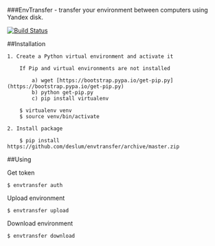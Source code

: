 
###EnvTransfer - transfer your environment between computers using Yandex disk.

[![Build Status](https://travis-ci.org/deslum/envtransfer.svg)](https://travis-ci.org/deslum/envtransfer)


##Installation

``` 
1. Create a Python virtual environment and activate it

    If Pip and virtual environments are not installed
    
        a) wget [https://bootstrap.pypa.io/get-pip.py](https://bootstrap.pypa.io/get-pip.py)
        b) python get-pip.py
        c) pip install virtualenv
        
    $ virtualenv venv
    $ source venv/bin/activate

2. Install package

    $ pip install https://github.com/deslum/envtransfer/archive/master.zip
``` 

##Using

  Get token

``` 
$ envtransfer auth
``` 

  Upload environment

``` 
$ envtransfer upload
``` 

  Download environment

``` 
$ envtransfer download
``` 
